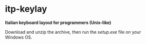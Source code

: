 # itp-keylay
**Italian keyboard layout for programmers (Unix-like)**

Download and unzip the archive, then run the *setup.exe* file on your Windows OS.
